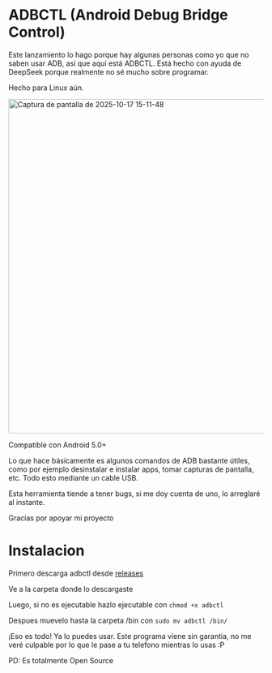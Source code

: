 # ADBCTL (Android Debug Bridge Control)
Este lanzamiento lo hago porque hay algunas personas como yo que no saben usar ADB, así que aquí está ADBCTL. 
Está hecho con ayuda de DeepSeek porque realmente no sé mucho sobre programar.

Hecho para Linux aún.

<img width="510" height="659" alt="Captura de pantalla de 2025-10-17 15-11-48" src="https://github.com/user-attachments/assets/0fc3909a-e506-46e6-97a2-9cef98b31547" />


Compatible con Android 5.0+

Lo que hace básicamente es algunos comandos de ADB bastante útiles, como por ejemplo desinstalar e instalar apps, tomar capturas de pantalla, etc. Todo esto mediante un cable USB.

Esta herramienta tiende a tener bugs, si me doy cuenta de uno, lo arreglaré al instante.

Gracias por apoyar mi proyecto

# Instalacion
Primero descarga adbctl desde [releases](https://github.com/Gatomichi12/ADBCTL-Android-Debug-Bridge-Control-/releases)

Ve a la carpeta donde lo descargaste

Luego, si no es ejecutable hazlo ejecutable con `chmod +x adbctl`

Despues muevelo hasta la carpeta /bin con `sudo mv adbctl /bin/`

¡Eso es todo! Ya lo puedes usar. Este programa viene sin garantia, no me veré culpable por lo que le pase a tu telefono mientras lo usas :P

PD: Es totalmente Open Source
